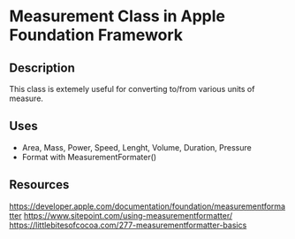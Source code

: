 # Measurement Class in Apple Foundation Framework

## Description
This class is extemely useful for converting to/from various units of measure. 

## Uses
- Area, Mass, Power, Speed, Lenght, Volume, Duration, Pressure 
- Format with MeasurementFormater()

## Resources
https://developer.apple.com/documentation/foundation/measurementformatter
https://www.sitepoint.com/using-measurementformatter/
https://littlebitesofcocoa.com/277-measurementformatter-basics